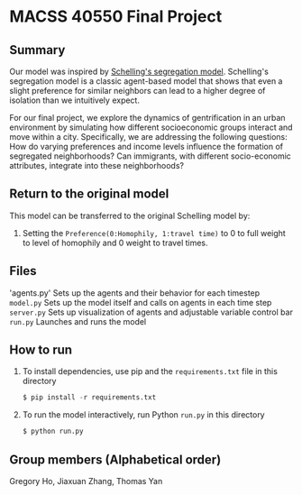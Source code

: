 # MACSS 40550 Final Project

## Summary
Our model was inspired by [Schelling's segregation model](https://github.com/jmclip/MACSS-40550-ABM/tree/main/2_Schelling/mesa_schelling). Schelling's segregation model is a classic agent-based model that shows that even a slight preference for similar neighbors can lead to a higher degree of isolation than we intuitively expect. 

For our final project, we explore the dynamics of gentrification in an urban environment by simulating how different socioeconomic groups interact and move within a city. Specifically, we are addressing the following questions: How do varying preferences and income levels influence the formation of segregated neighborhoods? Can immigrants, with different socio-economic attributes, integrate into these neighborhoods?


## Return to the original model
This model can be transferred to the original Schelling model by:
1. Setting the `Preference(0:Homophily, 1:travel time)` to 0 to full weight to level of homophily and 0 weight to travel times.


## Files
'agents.py' Sets up the agents and their behavior for each timestep\
`model.py` Sets up the model itself and calls on agents in each time step\
`server.py` Sets up visualization of agents and adjustable variable control bar\
`run.py` Launches and runs the model

## How to run
1. To install dependencies, use pip and the `requirements.txt` file in this directory
   ```python
   $ pip install -r requirements.txt
3. To run the model interactively, run Python `run.py` in this directory
   ```python
   $ python run.py

## Group members (Alphabetical order)
Gregory Ho, Jiaxuan Zhang, Thomas Yan

